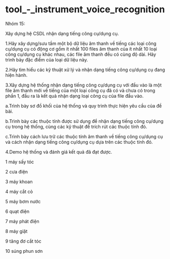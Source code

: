 # tool_-_instrument_voice_recognition

Nhóm 15:

Xây dựng hệ CSDL nhận dạng tiếng công cụ/dụng cụ.

1.Hãy xây dựng/sưu tầm một bộ dữ liệu âm thanh về tiếng các loại công cụ/dụng cụ có động cơ gồm ít nhất 100 files âm thanh của ít nhất 10 loại công cụ/dụng cụ khác nhau, các file âm thanh đều có cùng độ dài. Hãy trình bày đặc điểm của loại dữ liệu này.

2.Hãy tìm hiểu các kỹ thuật xử lý và nhận dạng tiếng công cụ/dụng cụ đang hiện hành.

3.Xây dựng hệ thống nhận dạng tiếng công cụ/dụng cụ với đầu vào là một file âm thanh mới về tiếng của một loại công cụ đã có và chưa có trong phần 1, đầu ra là kết quả nhận dạng loại công cụ của file đầu vào.

a.Trình bày sơ đồ khối của hệ thống và quy trình thực hiện yêu cầu của đề bài.

b.Trình bày các thuộc tính được sử dụng để nhận dạng tiếng công cụ/dụng cụ trong hệ thống, cùng các kỹ thuật để trích rút các thuộc tính đó.

c.Trình bày cách lưu trữ các thuộc tính âm thanh về tiếng công cụ/dụng cụ và cách nhận dạng tiếng công cụ/dụng cụ dựa trên các thuộc tính đó.

4.Demo hệ thống và đánh giá kết quả đã đạt được.




1 máy sấy tóc

2 cưa điện

3 máy khoan

4 máy cắt cỏ

5 máy bơm nước

6 quạt điện

7 máy phát điện

8 máy giặt

9 tăng đơ cắt tóc

10 súng phun sơn
